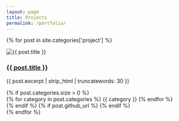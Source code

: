 ```yaml
---
layout: page
title: Projects
permalink: /portfolio/
---
```



{% for post in site.categories['project'] %}
  <div class="project">
    <img src="{{ post.thumbnail }}" alt="{{ post.title }}" class="rounded">
    <div class="project-info">
      <!-- Make the title a link to the post -->
      <h3>
        <a href="{{ post.url | relative_url }}" class="project-title-link">{{ post.title }}</a>
      </h3>
      <p>{{ post.excerpt | strip_html | truncatewords: 30 }}</p>
      <div class="project-meta">
        {% if post.categories.size > 0 %}
          <!-- Use the category to create a specific class for each label -->
          <div class="post-categories">
            {% for category in post.categories %}
              <span class="category-label category-{{ category | slugify }}">{{ category }}</span>
            {% endfor %}
          </div>
        {% endif %}
        <!-- Check if there's a GitHub URL before displaying the link -->
        {% if post.github_url %}
          <a href="{{ post.github_url }}" class="github-link" target="_blank" rel="noopener noreferrer">
            <i class="fab fa-github"></i>
          </a>
        {% endif %}
      </div>
    </div>
  </div>
{% endfor %}
